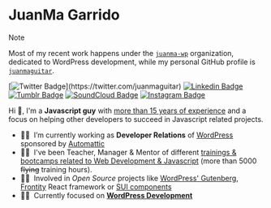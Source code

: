 # JuanMa Garrido

> [!NOTE]
> Most of my recent work happens under the [`juanma-wp`](https://github.com/juanma-wp) organization, dedicated to WordPress development, while my personal GitHub profile is [`juanmaguitar`](https://github.com/juanmaguitar).

[![Twitter Badge](https://img.shields.io/badge/-@juanmaguitar-1ca0f1?style=flat-square&labelColor=1ca0f1&logo=twitter&logoColor=white&link=https://twitter.com/_Kunal_Raghav_)](https://twitter.com/juanmaguitar) [![Linkedin Badge](https://img.shields.io/badge/-juanmagarrido-blue?style=flat-square&logo=Linkedin&logoColor=white&link=https://www.linkedin.com/in/juanmagarrido/)](https://www.linkedin.com/in/juanmagarrido/) [![Tumblr Badge](https://img.shields.io/badge/-juanmaguitar-2e4154?style=flat-square&logo=Tumblr&logoColor=white&link=https://juanmaguitar.tumblr.com/)](https://juanmaguitar.tumblr.com/) [![SoundCloud Badge](https://img.shields.io/badge/-juanmaguitar-ff5500?style=flat-square&logo=SoundCloud&logoColor=white&link=https://www.soundcloud.com/juanmaguitar/)](https://www.soundcloud.com/juanmaguitar) [![Instagram Badge](https://img.shields.io/badge/-juanma.raw-eb046d?style=flat-square&logo=Instagram&logoColor=white&link=https://www.instagram.com/juanma.raw/)](https://www.instagram.com/juanma.raw) 

Hi 👋, I'm a **Javascript guy** with [more than 15 years of experience](https://www.linkedin.com/in/juanmagarrido/) and a focus on helping other developers to succeed in Javascript related projects.

- 🙋‍♂️&nbsp;&nbsp;I’m currently working as **Developer Relations** of [WordPress](https://wordpress.org/) sponsored by [Automattic](https://github.com/Automattic) 
- 👨‍🏫&nbsp;&nbsp;I've been Teacher, Manager & Mentor of different [trainings & bootcamps related to Web Development & Javascript](https://github.com/trainings-juanmaguitar) (more than 5000 ~~flying~~ training hours).
- 🦸‍♂️&nbsp;&nbsp;Involved in _Open Source_ projects like [WordPress' Gutenberg](https://github.com/WordPress/gutenberg), [Frontity](https://github.com/frontity) React framework or [SUI components](https://github.com/SUI-Components/sui-components)
- 👷‍♂️&nbsp;&nbsp;Currently focused on [**WordPress Development**](https://github.com/wordpress-juanmaguitar)
